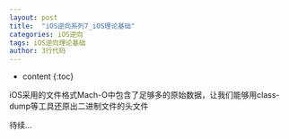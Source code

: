 ```yaml
---
layout: post
title:  "iOS逆向系列7_iOS理论基础"
categories: iOS逆向
tags: iOS逆向理论基础
author: 3行代码
---
```


* content
{:toc}

iOS采用的文件格式Mach-O中包含了足够多的原始数据，让我们能够用class-dump等工具还原出二进制文件的头文件

待续...

 
